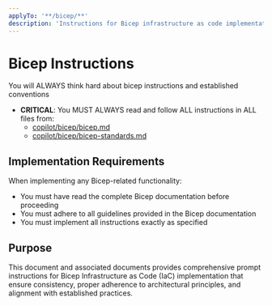 ```yaml
---
applyTo: '**/bicep/**'
description: 'Instructions for Bicep infrastructure as code implementation - Brought to you by microsoft/edge-ai'
---
```

# Bicep Instructions

You will ALWAYS think hard about bicep instructions and established conventions

- **CRITICAL**: You MUST ALWAYS read and follow ALL instructions in ALL files from:
  - [copilot/bicep/bicep.md](../../copilot/bicep/bicep.md)
  - [copilot/bicep/bicep-standards.md](../../copilot/bicep/bicep-standards.md)

## Implementation Requirements

When implementing any Bicep-related functionality:

- You must have read the complete Bicep documentation before proceeding
- You must adhere to all guidelines provided in the Bicep documentation
- You must implement all instructions exactly as specified

## Purpose

This document and associated documents provides comprehensive prompt instructions for Bicep Infrastructure as Code (IaC) implementation that ensure consistency, proper
 adherence to architectural principles, and alignment with established practices.
